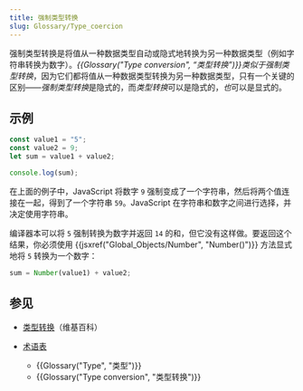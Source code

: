 ```yaml
---
title: 强制类型转换
slug: Glossary/Type_coercion
---
```


强制类型转换是将值从一种数据类型自动或隐式地转换为另一种数据类型（例如字符串转换为数字）。*{{Glossary("Type conversion", “类型转换”)}}*类似于*强制类型转换*，因为它们都将值从一种数据类型转换为另一种数据类型，只有一个关键的区别——*强制类型转换*是隐式的，而*类型转换*可以是隐式的，*也*可以是显式的。

## 示例

```js
const value1 = "5";
const value2 = 9;
let sum = value1 + value2;

console.log(sum);
```

在上面的例子中，JavaScript 将数字  `9` 强制变成了一个字符串，然后将两个值连接在一起，得到了一个字符串 `59`。JavaScript 在字符串和数字之间进行选择，并决定使用字符串。

编译器本可以将 `5` 强制转换为数字并返回 `14` 的和，但它没有这样做。要返回这个结果，你必须使用 {{jsxref("Global_Objects/Number", "Number()")}} 方法显式地将 `5` 转换为一个数字：

```js
sum = Number(value1) + value2;
```

## 参见

- [类型转换](https://zh.wikipedia.org/wiki/类型转换)（维基百科）
- [术语表](/zh-CN/docs/Glossary)

  - {{Glossary("Type", "类型")}}
  - {{Glossary("Type conversion", "类型转换")}}
